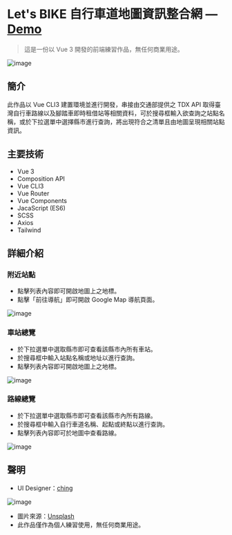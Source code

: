 # Let's BIKE 自行車道地圖資訊整合網 — [Demo](https://syuanyuri.github.io/tdx_bikeways/)

> 這是一份以 Vue 3 開發的前端練習作品，無任何商業用途。

![image](https://upload.cc/i1/2022/02/20/3a2i1O.png)

## 簡介

此作品以 Vue CLI3 建置環境並進行開發，串接由交通部提供之 TDX API 取得臺灣自行車路線以及腳踏車即時租借站等相關資料，可於搜尋框輸入欲查詢之站點名稱，或於下拉選單中選擇縣市進行查詢，將出現符合之清單且由地圖呈現相關站點資訊。

## 主要技術

- Vue 3
- Composition API
- Vue CLI3
- Vue Router
- Vue Components
- JacaScript (ES6)
- SCSS
- Axios
- Tailwind

## 詳細介紹

### 附近站點

- 點擊列表內容即可開啟地圖上之地標。
- 點擊「前往導航」即可開啟 Google Map 導航頁面。

![image](https://upload.cc/i1/2022/02/20/hNF3eM.png)

### 車站總覽

- 於下拉選單中選取縣市即可查看該縣市內所有車站。
- 於搜尋框中輸入站點名稱或地址以進行查詢。
- 點擊列表內容即可開啟地圖上之地標。

![image](https://upload.cc/i1/2021/12/17/GozqBn.png)

### 路線總覽

- 於下拉選單中選取縣市即可查看該縣市內所有路線。
- 於搜尋框中輸入自行車道名稱、起點或終點以進行查詢。
- 點擊列表內容即可於地圖中查看路線。

![image](https://upload.cc/i1/2021/12/17/pHGdY5.png)

## 聲明

- UI Designer：[ching](https://www.figma.com/file/PjIYEwbH4y5e97NnR5KdIq/Let's-BIKE?node-id=0%3A1)

![image](https://upload.cc/i1/2021/12/17/HzDFg9.jpg)

- 圖片來源：[Unsplash](https://unsplash.com/)
- 此作品僅作為個人練習使用，無任何商業用途。
